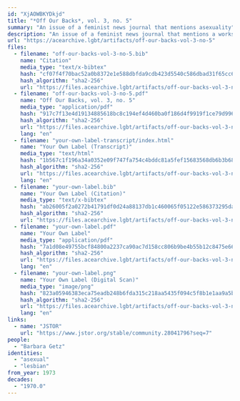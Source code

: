 ```yaml
---
id: "XjAOWBKYDkjd"
title: "*Off Our Backs*, vol. 3, no. 5"
summary: "An issue of a feminist news journal that mentions asexuality"
description: "An issue of a feminist news journal that mentions a workshop an asexuality led by Barbara Getz in a column titled \"Your Own Label\""
url: "https://acearchive.lgbt/artifacts/off-our-backs-vol-3-no-5"
files:
  - filename: "off-our-backs-vol-3-no-5.bib"
    name: "Citation"
    media_type: "text/x-bibtex"
    hash: "cf07f4f70bac52a0b8372e1e588dbfda9cdb423d5540c586dbad31f65cc61877"
    hash_algorithm: "sha2-256"
    url: "https://files.acearchive.lgbt/artifacts/off-our-backs-vol-3-no-5/off-our-backs-vol-3-no-5.bib"
  - filename: "off-our-backs-vol-3-no-5.pdf"
    name: "Off Our Backs, vol. 3, no. 5"
    media_type: "application/pdf"
    hash: "917c7f13e4d19134885618bc8c194ef4d460ba0f186d4f9919f1ce79d996404e"
    hash_algorithm: "sha2-256"
    url: "https://files.acearchive.lgbt/artifacts/off-our-backs-vol-3-no-5/off-our-backs-vol-3-no-5.pdf"
    lang: "en"
  - filename: "your-own-label-transcript/index.html"
    name: "Your Own Label (Transcript)"
    media_type: "text/html"
    hash: "1b567c1f196a34a0352e09f747fa754c4bddc81a5fef15683568db6b3b6890c6"
    hash_algorithm: "sha2-256"
    url: "https://files.acearchive.lgbt/artifacts/off-our-backs-vol-3-no-5/your-own-label-transcript/index.html"
    lang: "en"
  - filename: "your-own-label.bib"
    name: "Your Own Label (Citation)"
    media_type: "text/x-bibtex"
    hash: "ab26005f2a0272b41791df0d24a88137db1c460065f05122e586373295daff5f"
    hash_algorithm: "sha2-256"
    url: "https://files.acearchive.lgbt/artifacts/off-our-backs-vol-3-no-5/your-own-label.bib"
  - filename: "your-own-label.pdf"
    name: "Your Own Label"
    media_type: "application/pdf"
    hash: "7a1d08e49755bcf84800a2237ca90ac7d158cc806b9be4b55b12c8475e663da9"
    hash_algorithm: "sha2-256"
    url: "https://files.acearchive.lgbt/artifacts/off-our-backs-vol-3-no-5/your-own-label.pdf"
    lang: "en"
  - filename: "your-own-label.png"
    name: "Your Own Label (Digital Scan)"
    media_type: "image/png"
    hash: "823a05946383eca75eadb248b6fda315c218aa5435f094c5f8b1e1aa9a5b4dd2"
    hash_algorithm: "sha2-256"
    url: "https://files.acearchive.lgbt/artifacts/off-our-backs-vol-3-no-5/your-own-label.png"
    lang: "en"
links:
  - name: "JSTOR"
    url: "https://www.jstor.org/stable/community.28041796?seq=7"
people:
  - "Barbara Getz"
identities:
  - "asexual"
  - "lesbian"
from_year: 1973
decades:
  - "1970.0"
---
```

